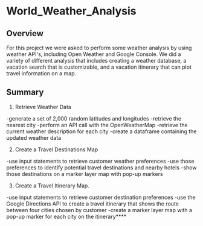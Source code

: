 # World_Weather_Analysis
## Overview
For this project we were asked to perform some weather analysis by using weather API's, including Open Weather and Google Console. We did a variety of different analysis that includes creating a weather database, a vacation search that is customizable, and a vacation itinerary that can plot travel information on a map.

## Summary

1. Retrieve Weather Data

-generate a set of 2,000 random latitudes and longitudes
-retrieve the nearest city
-perform an API call with the OpenWeatherMap
-retrieve the current weather description for each city
-create a dataframe containing the updated weather data

2. Create a Travel Destinations Map

-use input statements to retrieve customer weather preferences
-use those preferences to identify potential travel destinations and nearby hotels
-show those destinations on a marker layer map with pop-up markers

3. Create a Travel Itinerary Map.

-use input statements to retrieve customer destination preferences
-use the Google Directions API to create a travel itinerary that shows the route between four cities chosen by customer
-create a marker layer map with a pop-up marker for each city on the itinerary****
